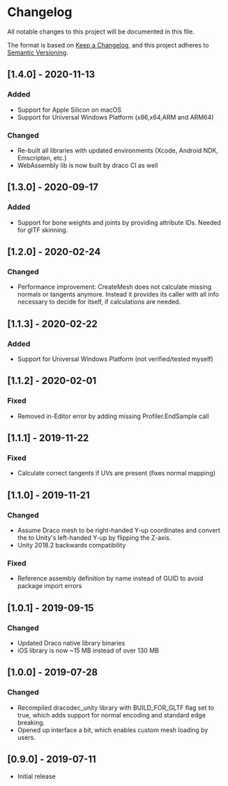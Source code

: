 # Changelog
All notable changes to this project will be documented in this file.

The format is based on [Keep a Changelog](https://keepachangelog.com/en/1.0.0/),
and this project adheres to [Semantic Versioning](https://semver.org/spec/v2.0.0.html).

## [1.4.0] - 2020-11-13
### Added
- Support for Apple Silicon on macOS
- Support for Universal Windows Platform (x86,x64,ARM and ARM64)
### Changed
- Re-built all libraries with updated environments (Xcode, Android NDK, Emscripten, etc.)
- WebAssembly lib is now built by draco CI as well

## [1.3.0] - 2020-09-17
### Added
- Support for bone weights and joints by providing attribute IDs. Needed for glTF skinning.

## [1.2.0] - 2020-02-24
### Changed
- Performance improvement: CreateMesh does not calculate missing normals or tangents anymore. Instead it provides its caller with all info necessary to decide for itself, if calculations are needed.

## [1.1.3] - 2020-02-22
### Added
- Support for Universal Windows Platform (not verified/tested myself)

## [1.1.2] - 2020-02-01
### Fixed
- Removed in-Editor error by adding missing Profiler.EndSample call

## [1.1.1] - 2019-11-22
### Fixed
- Calculate correct tangents if UVs are present (fixes normal mapping)

## [1.1.0] - 2019-11-21
### Changed
- Assume Draco mesh to be right-handed Y-up coordinates and convert the to Unity's left-handed Y-up by flipping the Z-axis.
- Unity 2018.2 backwards compatibility
### Fixed
- Reference assembly definition by name instead of GUID to avoid package import errors

## [1.0.1] - 2019-09-15
### Changed
- Updated Draco native library binaries
- iOS library is now ~15 MB instead of over 130 MB

## [1.0.0] - 2019-07-28
### Changed
- Recompiled dracodec_unity library with BUILD_FOR_GLTF flag set to true, which adds support for normal encoding and standard edge breaking.
- Opened up interface a bit, which enables custom mesh loading by users.

## [0.9.0] - 2019-07-11
- Initial release
